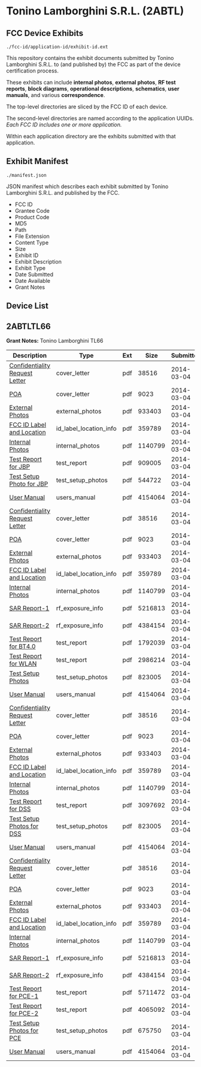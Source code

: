 # Tonino Lamborghini S.R.L. (2ABTL)
## FCC Device Exhibits

```
./fcc-id/application-id/exhibit-id.ext
```

This repository contains the exhibit documents submitted by Tonino Lamborghini S.R.L. to (and published by) the FCC as part of the device certification process.

These exhibits can include **internal photos**, **external photos**, **RF test reports**, **block diagrams**, **operational descriptions**, **schematics**, **user manuals**, and various **correspondence**.

The top-level directories are sliced by the FCC ID of each device.

The second-level directories are named according to the application UUIDs. *Each FCC ID includes one or more application.*

Within each application directory are the exhibits submitted with that application. 

## Exhibit Manifest

```
./manifest.json
```

JSON manifest which describes each exhibit submitted by Tonino Lamborghini S.R.L. and published by the FCC.

- FCC ID
- Grantee Code
- Product Code
- MD5
- Path
- File Extension
- Content Type
- Size
- Exhibit ID
- Exhibit Description
- Exhibit Type
- Date Submitted
- Date Available
- Grant Notes

## Device List
## 2ABTLTL66
**Grant Notes:** Tonino Lamborghini TL66

| Description | Type | Ext | Size | Submitted | Available |
| ----------- | ---- | --- | ---- | --------- | --------- |
| [Confidentiality Request Letter](2ABTLTL66/0f3b508a7e11213e8e0bc7d3faf5c5c1/2205223.pdf) | cover_letter | pdf | 38516 | 2014-03-04 | 2014-03-04 |
| [POA](2ABTLTL66/0f3b508a7e11213e8e0bc7d3faf5c5c1/2205224.pdf) | cover_letter | pdf | 9023 | 2014-03-04 | 2014-03-04 |
| [External Photos](2ABTLTL66/0f3b508a7e11213e8e0bc7d3faf5c5c1/2205225.pdf) | external_photos | pdf | 933403 | 2014-03-04 | 2014-03-04 |
| [FCC ID Label and Location](2ABTLTL66/0f3b508a7e11213e8e0bc7d3faf5c5c1/2205227.pdf) | id_label_location_info | pdf | 359789 | 2014-03-04 | 2014-03-04 |
| [Internal Photos](2ABTLTL66/0f3b508a7e11213e8e0bc7d3faf5c5c1/2205226.pdf) | internal_photos | pdf | 1140799 | 2014-03-04 | 2014-03-04 |
| [Test Report for JBP](2ABTLTL66/0f3b508a7e11213e8e0bc7d3faf5c5c1/2205377.pdf) | test_report | pdf | 909005 | 2014-03-04 | 2014-03-04 |
| [Test Setup Photo for JBP](2ABTLTL66/0f3b508a7e11213e8e0bc7d3faf5c5c1/2205378.pdf) | test_setup_photos | pdf | 544722 | 2014-03-04 | 2014-03-04 |
| [User Manual](2ABTLTL66/0f3b508a7e11213e8e0bc7d3faf5c5c1/2205248.pdf) | users_manual | pdf | 4154064 | 2014-03-04 | 2014-03-04 |
| [Confidentiality Request Letter](2ABTLTL66/aea1966e7769a734cc966ec54eda9a0f/2205223.pdf) | cover_letter | pdf | 38516 | 2014-03-04 | 2014-03-04 |
| [POA](2ABTLTL66/aea1966e7769a734cc966ec54eda9a0f/2205224.pdf) | cover_letter | pdf | 9023 | 2014-03-04 | 2014-03-04 |
| [External Photos](2ABTLTL66/aea1966e7769a734cc966ec54eda9a0f/2205225.pdf) | external_photos | pdf | 933403 | 2014-03-04 | 2014-03-04 |
| [FCC ID Label and Location](2ABTLTL66/aea1966e7769a734cc966ec54eda9a0f/2205227.pdf) | id_label_location_info | pdf | 359789 | 2014-03-04 | 2014-03-04 |
| [Internal Photos](2ABTLTL66/aea1966e7769a734cc966ec54eda9a0f/2205226.pdf) | internal_photos | pdf | 1140799 | 2014-03-04 | 2014-03-04 |
| [SAR Report-1](2ABTLTL66/aea1966e7769a734cc966ec54eda9a0f/2205246.pdf) | rf_exposure_info | pdf | 5216813 | 2014-03-04 | 2014-03-04 |
| [SAR Report-2](2ABTLTL66/aea1966e7769a734cc966ec54eda9a0f/2205247.pdf) | rf_exposure_info | pdf | 4384154 | 2014-03-04 | 2014-03-04 |
| [Test Report for BT4.0](2ABTLTL66/aea1966e7769a734cc966ec54eda9a0f/2205283.pdf) | test_report | pdf | 1792039 | 2014-03-04 | 2014-03-04 |
| [Test Report for WLAN](2ABTLTL66/aea1966e7769a734cc966ec54eda9a0f/2205284.pdf) | test_report | pdf | 2986214 | 2014-03-04 | 2014-03-04 |
| [Test Setup Photos](2ABTLTL66/aea1966e7769a734cc966ec54eda9a0f/2205285.pdf) | test_setup_photos | pdf | 823005 | 2014-03-04 | 2014-03-04 |
| [User Manual](2ABTLTL66/aea1966e7769a734cc966ec54eda9a0f/2205248.pdf) | users_manual | pdf | 4154064 | 2014-03-04 | 2014-03-04 |
| [Confidentiality Request Letter](2ABTLTL66/c25732c942a722e4b36bcbe5f258a636/2205223.pdf) | cover_letter | pdf | 38516 | 2014-03-04 | 2014-03-04 |
| [POA](2ABTLTL66/c25732c942a722e4b36bcbe5f258a636/2205224.pdf) | cover_letter | pdf | 9023 | 2014-03-04 | 2014-03-04 |
| [External Photos](2ABTLTL66/c25732c942a722e4b36bcbe5f258a636/2205225.pdf) | external_photos | pdf | 933403 | 2014-03-04 | 2014-03-04 |
| [FCC ID Label and Location](2ABTLTL66/c25732c942a722e4b36bcbe5f258a636/2205227.pdf) | id_label_location_info | pdf | 359789 | 2014-03-04 | 2014-03-04 |
| [Internal Photos](2ABTLTL66/c25732c942a722e4b36bcbe5f258a636/2205226.pdf) | internal_photos | pdf | 1140799 | 2014-03-04 | 2014-03-04 |
| [Test Report for DSS](2ABTLTL66/c25732c942a722e4b36bcbe5f258a636/2205351.pdf) | test_report | pdf | 3097692 | 2014-03-04 | 2014-03-04 |
| [Test Setup Photos for DSS](2ABTLTL66/c25732c942a722e4b36bcbe5f258a636/2205285.pdf) | test_setup_photos | pdf | 823005 | 2014-03-04 | 2014-03-04 |
| [User Manual](2ABTLTL66/c25732c942a722e4b36bcbe5f258a636/2205248.pdf) | users_manual | pdf | 4154064 | 2014-03-04 | 2014-03-04 |
| [Confidentiality Request Letter](2ABTLTL66/df99809a96ca7a0df6838eeb6a771e72/2205223.pdf) | cover_letter | pdf | 38516 | 2014-03-04 | 2014-03-04 |
| [POA](2ABTLTL66/df99809a96ca7a0df6838eeb6a771e72/2205224.pdf) | cover_letter | pdf | 9023 | 2014-03-04 | 2014-03-04 |
| [External Photos](2ABTLTL66/df99809a96ca7a0df6838eeb6a771e72/2205225.pdf) | external_photos | pdf | 933403 | 2014-03-04 | 2014-03-04 |
| [FCC ID Label and Location](2ABTLTL66/df99809a96ca7a0df6838eeb6a771e72/2205227.pdf) | id_label_location_info | pdf | 359789 | 2014-03-04 | 2014-03-04 |
| [Internal Photos](2ABTLTL66/df99809a96ca7a0df6838eeb6a771e72/2205226.pdf) | internal_photos | pdf | 1140799 | 2014-03-04 | 2014-03-04 |
| [SAR Report-1](2ABTLTL66/df99809a96ca7a0df6838eeb6a771e72/2205246.pdf) | rf_exposure_info | pdf | 5216813 | 2014-03-04 | 2014-03-04 |
| [SAR Report-2](2ABTLTL66/df99809a96ca7a0df6838eeb6a771e72/2205247.pdf) | rf_exposure_info | pdf | 4384154 | 2014-03-04 | 2014-03-04 |
| [Test Report for PCE-1](2ABTLTL66/df99809a96ca7a0df6838eeb6a771e72/2205229.pdf) | test_report | pdf | 5711472 | 2014-03-04 | 2014-03-04 |
| [Test Report for PCE-2](2ABTLTL66/df99809a96ca7a0df6838eeb6a771e72/2205232.pdf) | test_report | pdf | 4065092 | 2014-03-04 | 2014-03-04 |
| [Test Setup Photos for PCE](2ABTLTL66/df99809a96ca7a0df6838eeb6a771e72/2205228.pdf) | test_setup_photos | pdf | 675750 | 2014-03-04 | 2014-03-04 |
| [User Manual](2ABTLTL66/df99809a96ca7a0df6838eeb6a771e72/2205248.pdf) | users_manual | pdf | 4154064 | 2014-03-04 | 2014-03-04 |
